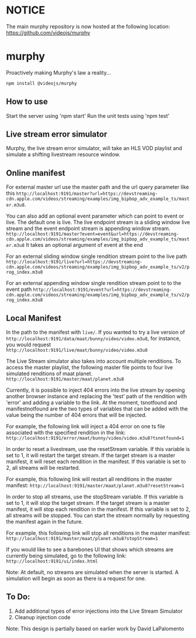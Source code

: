 # NOTICE

The main murphy repository is now hosted at the following location: https://github.com/videojs/murphy

# murphy
Proactively making Murphy's law a reality...

```sh
npm install @videojs/murphy
```

## How to use
Start the server using 'npm start'
Run the unit tests using 'npm test'

## Live stream error simulator
Murphy, the live stream error simulator, will take an HLS VOD playlist and simulate a
shifting livestream resource window.  

## Online manifest
For external master url use the master path and the url query parameter like this
 `http://localhost:9191/master?url=https://devstreaming-cdn.apple.com/videos/streaming/examples/img_bipbop_adv_example_ts/master.m3u8`.

You can also add an optional event parameter which can point to event or live. The default one is live.
 The live endpoint stream is a sliding window live stream and the event endpoint stream is appending window stream.
`http://localhost:9191/master?event=event&url=https://devstreaming-cdn.apple.com/videos/streaming/examples/img_bipbop_adv_example_ts/master.m3u8`
It takes an optional argument of event at the end

For an external sliding window single rendition stream point to the live path
`http://localhost:9191/live?url=https://devstreaming-cdn.apple.com/videos/streaming/examples/img_bipbop_adv_example_ts/v2/prog_index.m3u8`

For an external appending window single rendition stream point to to the event path
`http://localhost:9191/event?url=https://devstreaming-cdn.apple.com/videos/streaming/examples/img_bipbop_adv_example_ts/v2/prog_index.m3u8`


## Local Manifest
In the path to the manifest with `live/`. If you wanted to try a live version of `http://localhost:9191/data/maat/bunny/video/video.m3u8`,
for instance, you would request `http://localhost:9191/live/maat/bunny/video/video.m3u8`

The Live Stream simulator also takes into account multiple renditions. To access the master playlist, the following master file points to four
live simulated renditions of maat planet. `http://localhost:9191/master/maat/planet.m3u8`

Currently, it is possible to inject 404 errors into the live stream by opening another browser instance and replacing the 'test' path of the
rendition with 'error' and adding a variable to the link.  At the moment, tsnotfound and manifestnotfound are the two types of variables that can
be added with the value being the number of 404 errors that will be injected.

For example, the following link will inject a 404 error on one ts file associated with the specified rendition in the link:
`http://localhost:9191/error/maat/bunny/video/video.m3u8?tsnotfound=1`

In order to reset a livestream, use the resetStream variable.  If this variable is set to 1, it will restart the target stream.
If the target stream is a master manifest, it will reset each rendition in the manifest.  If this variable is set to 2,
all streams will be restarted.

For example, this following link will restart all renditions in the master manifest:
`http://localhost:9191/master/maat/planet.m3u8?resetStream=1`

In order to stop all streams, use the stopStream variable. If this variable is set to 1, it will stop the target stream.
If the target stream is a master manifest, it will stop each rendition in the manifest.  If this variable is set to 2,
all streams will be stopped.  You can start the stream normally by requesting the manifest again in the future.

For example, this following link will stop all renditions in the master manifest:
`http://localhost:9191/master/maat/planet.m3u8?stopStream=1`

If you would like to see a barebones UI that shows which streams are currently being simulated, go to the following link:
`http://localhost:9191/ui/index.html`

Note: At default, no streams are simulated when the server is started.  A simulation will begin as soon as there is a request for one.

## To Do:
1. Add additional types of error injections into the Live Stream Simulator
2. Cleanup injection code


Note: This design is partially based on earlier work by David LaPalomento
